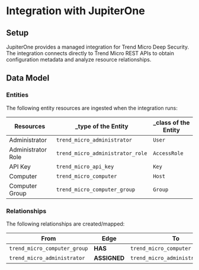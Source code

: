 # Integration with JupiterOne

## Setup

JupiterOne provides a managed integration for Trend Micro Deep Security. The
integration connects directly to Trend Micro REST APIs to obtain configuration
metadata and analyze resource relationships.

## Data Model

### Entities

The following entity resources are ingested when the integration runs:

| Resources          | \_type of the Entity             | \_class of the Entity |
| ------------------ | -------------------------------- | --------------------- |
| Administrator      | `trend_micro_administrator`      | `User`                |
| Administrator Role | `trend_micro_administrator_role` | `AccessRole`          |
| API Key            | `trend_micro_api_key`            | `Key`                 |
| Computer           | `trend_micro_computer`           | `Host`                |
| Computer Group     | `trend_micro_computer_group`     | `Group`               |

### Relationships

The following relationships are created/mapped:

| From                         | Edge         | To                               |
| ---------------------------- | ------------ | -------------------------------- |
| `trend_micro_computer_group` | **HAS**      | `trend_micro_computer`           |
| `trend_micro_administrator`  | **ASSIGNED** | `trend_micro_administrator_role` |
